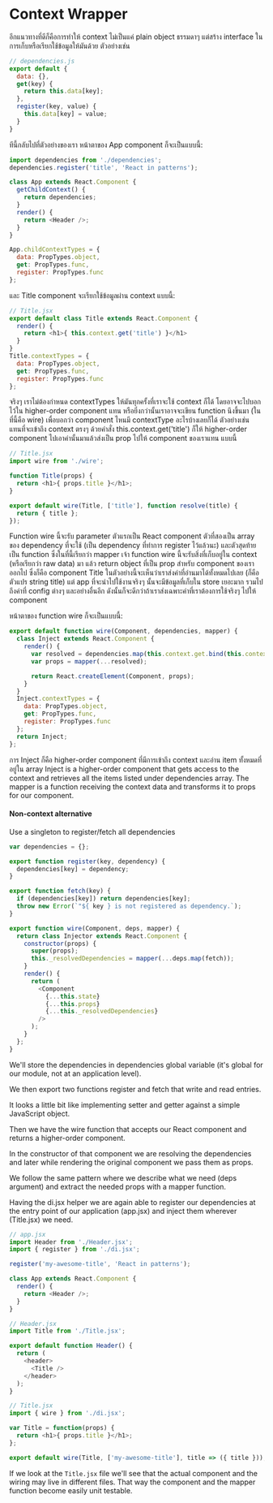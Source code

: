 # Context Wrapper
อีกแนวทางที่ดีก็คือการทำให้ context ไม่เป็นแค่ plain object ธรรมดาๆ แต่สร้าง interface ในการเก็บหรือเรียกใช้ข้อมูลให้มันด้วย ตัวอย่างเช่น

```javascript
// dependencies.js
export default {
  data: {},
  get(key) {
    return this.data[key];
  },
  register(key, value) {
    this.data[key] = value;
  }
}
```
ทีนี้กลับไปที่ตัวอย่างของเรา หน้าตาของ App component ก็จะเป็นแบบนี้:
```javascript
import dependencies from './dependencies';
dependencies.register('title', 'React in patterns');

class App extends React.Component {
  getChildContext() {
    return dependencies;
  }
  render() {
    return <Header />;
  }
}

App.childContextTypes = {
  data: PropTypes.object,
  get: PropTypes.func,
  register: PropTypes.func
};
```
และ Title component จะเรียกใช้ข้อมูลผ่าน context แบบนี้:
```javascript
// Title.jsx
export default class Title extends React.Component {
  render() {
    return <h1>{ this.context.get('title') }</h1>
  }
}
Title.contextTypes = {
  data: PropTypes.object,
  get: PropTypes.func,
  register: PropTypes.func
};
```
จริงๆ เราไม่ต้องกำหนด contextTypes ให้มันทุกครั้งที่เราจะใช้ context ก็ได้ โดยอาจจะไปบอกไว้ใน higher-order component แทน หรือยิ่งกว่านั้นเราอาจจะเขียน function นึงขึ้นมา (ในที่นี้คือ wire) เพื่อบอกว่า component ไหนมี contextType อะไรบ้างเลยก็ได้
ตัวอย่างเช่น แทนที่จะเข้าถึง context ตรงๆ ด้วยคำสั่ง this.context.get('title') ก็ให้ higher-order component ไปเอาค่านั้นมาแล้วส่งเป็น prop ไปให้ component ของเราแทน แบบนี้
```javascript
// Title.jsx
import wire from './wire';

function Title(props) {
  return <h1>{ props.title }</h1>;
}

export default wire(Title, ['title'], function resolve(title) {
  return { title };
});
```
Function wire นี้จะรับ parameter ตัวแรกเป็น React component ตัวที่สองเป็น array ของ dependency ที่จะใช้ (เป็น dependency ที่ทำการ register ไว้แล้วนะ) และตัวสุดท้ายเป็น function ซึ่งในที่นี้เรียกว่า mapper
เจ้า function wire นี้จะรับสิ่งที่เก็บอยู่ใน context (หรือเรียกว่า raw data) มา แล้ว return object ที่เป็น prop สำหรับ component ของเราออกไป ซึ่งก็คือ component Title ในตัวอย่างนี้จะเห็นว่าเราส่งค่าที่อ่านมาได้ทั้งหมดไปเลย (ก็คือตัวแปร string title) แต่ app ที่จะนำไปใช้งานจริงๆ นั้นจะมีข้อมูลที่เก็บใน store เยอะมาก รวมไปถึงค่าที่ config ต่างๆ และอย่างอื่นอีก ดังนั้นก็จะดีกว่าถ้าเราส่งเฉพาะค่าที่เราต้องการใช้จริงๆ ไปให้ component

หน้าตาของ function wire ก็จะเป็นแบบนี้:
```javascript
export default function wire(Component, dependencies, mapper) {
  class Inject extends React.Component {
    render() {
      var resolved = dependencies.map(this.context.get.bind(this.context));
      var props = mapper(...resolved);

      return React.createElement(Component, props);
    }
  }
  Inject.contextTypes = {
    data: PropTypes.object,
    get: PropTypes.func,
    register: PropTypes.func
  };
  return Inject;
};
```
การ Inject ก็คือ higher-order component ที่มีการเข้าถึง context และอ่าน item ทั้งหมดที่อยู่ใน array
Inject is a higher-order component that gets access to the context and retrieves all the items listed under dependencies array.
The mapper is a function receiving the context data and transforms it to props for our component.

#### Non-context alternative
Use a singleton to register/fetch all dependencies
```javascript
var dependencies = {};

export function register(key, dependency) {
  dependencies[key] = dependency;
}

export function fetch(key) {
  if (dependencies[key]) return dependencies[key];
  throw new Error(`"${ key } is not registered as dependency.`);
}

export function wire(Component, deps, mapper) {
  return class Injector extends React.Component {
    constructor(props) {
      super(props);
      this._resolvedDependencies = mapper(...deps.map(fetch));
    }
    render() {
      return (
        <Component
          {...this.state}
          {...this.props}
          {...this._resolvedDependencies}
        />
      );
    }
  };
}
```

We'll store the dependencies in dependencies global variable (it's global for our module, not at an application level).

We then export two functions register and fetch that write and read entries.

It looks a little bit like implementing setter and getter against a simple JavaScript object.

Then we have the wire function that accepts our React component and returns a higher-order component.

In the constructor of that component we are resolving the dependencies and later while rendering the original component we pass them as props.

We follow the same pattern where we describe what we need (deps argument) and extract the needed props with a mapper function.

Having the di.jsx helper we are again able to register our dependencies at the entry point of our application (app.jsx) and inject them wherever (Title.jsx) we need.

```javascript
// app.jsx
import Header from './Header.jsx';
import { register } from './di.jsx';

register('my-awesome-title', 'React in patterns');

class App extends React.Component {
  render() {
    return <Header />;
  }
}
```
```javascript
// Header.jsx
import Title from './Title.jsx';

export default function Header() {
  return (
    <header>
      <Title />
    </header>
  );
}
```
```javascript
// Title.jsx
import { wire } from './di.jsx';

var Title = function(props) {
  return <h1>{ props.title }</h1>;
};

export default wire(Title, ['my-awesome-title'], title => ({ title }));
```
If we look at the `Title.jsx` file we'll see that the actual component and the wiring may live in different files.
That way the component and the mapper function become easily unit testable.

